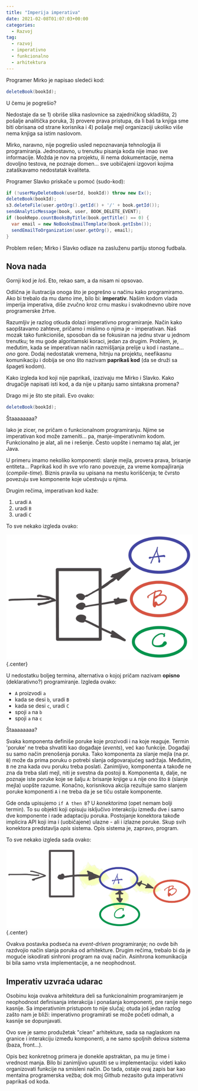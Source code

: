 ```yaml
---
title: "Imperija imperativa"
date: 2021-02-08T01:07:03+00:00
categories:
  - Razvoj
tag:
  - razvoj
  - imperativno
  - funkcionalno
  - arhitektura
---
```


Programer Mirko je napisao sledeći kod:

```java
deleteBook(bookId);
```

U čemu je pogrešio?

<!--more-->

Nedostaje da se 1) obriše slika naslovnice sa zajedničkog skladišta, 2) pošalje analitička poruka, 3) provere prava pristupa, da li baš ta knjiga sme biti obrisana od strane korisnika i 4) pošalje mejl organizaciji ukoliko više nema knjiga sa istim naslovom.

Mirko, naravno, nije pogrešio usled nepoznavanja tehnologija ili programiranja. Jednostavno, u trenutku pisanja koda nije imao sve informacije. Možda je nov na projektu, ili nema dokumentacije, nema dovoljno testova, ne poznaje domen... sve uobičajeni izgovori kojima zataškavamo nedostatak kvaliteta.

Programer Slavko priskače u pomoć (sudo-kod):

```java
if (!userMayDeleteBook(userId, bookId)) throw new Ex();
deleteBook(bookId);
s3.deleteFile(user.getOrg().getId() + '/' + book.getId());
sendAnalyticMessage(book, user, BOOK_DELETE_EVENT);
if (bookRepo.countBooksByTitle(book.getTitle() == 0) {
  var email = new NoBooksEmailTemplate(book.getIsbn());
  sendEmailToOrganization(user.getOrg(), email);
}
```

Problem rešen; Mirko i Slavko odlaze na zasluženu partiju stonog fudbala.

## Nova nada

Gornji kod je _loš_. Eto, rekao sam, a da nisam ni opsovao.

Odlična je ilustracija onoga što je pogrešno u načinu kako programiramo. Ako bi trebalo da mu damo ime, bilo bi: **imperativ**. Našim kodom vlada imperija imperativa, diše zvučno kroz crnu masku i svakodnevno ubire nove programerske žrtve.

Razumljiv je razlog otkuda dolazi imperativno programiranje. Način kako saopštavamo zahteve, pričamo i mislimo o njima je - imperativan. Naš mozak tako funkcioniše, sposoban da se fokusiran na jednu stvar u jednom trenutku; te mu gode algoritamski koraci, jedan za drugim. Problem, je, međutim, kada se imperativan način razmišljanja prelije u kod i nastane... _ono_ gore. Dodaj nedostatak vremena, hitnju na projektu, neefikasnu komunikaciju i dobija se ono što nazivam **paprikaš kod** (da se druži sa špageti kodom).

Kako izgleda kod koji nije paprikaš, izazivaju me Mirko i Slavko. Kako drugačije napisati isti kod, a da nije u pitanju samo sintaksna promena?

Drago mi je što ste pitali. Evo ovako:

```java
deleteBook(bookId);
```

Štaaaaaaaa?

Iako je zicer, ne pričam o funkcionalnom programiranju. Njime se imperativan kod može zameniti... pa, manje-imperativnim kodom. Funkcionalno je alat, ali ne i rešenje. Često uopšte i nemamo taj alat, jer Java.

U primeru imamo nekoliko komponenti: slanje mejla, provera prava, brisanje entiteta... Paprikaš kod ih sve vrlo rano povezuje, za vreme kompajliranja (_compile-time_). Biznis pravila su upisana na mestu korišćenja; te čvrsto povezuju sve komponente koje učestvuju u njima.

Drugim rečima, imperativan kod kaže:

1. uradi `A`
2. uradi `B`
3. uradi `C`

To sve nekako izgleda ovako:

![](imperativ.png)
{.center}

U nedostatku boljeg termina, alternativa o kojoj pričam nazivam **opisno** (deklarativno?) programiranje. Izgleda ovako:

+ `A` proizvodi `a`
+ kada se desi `b`, uradi `B`
+ kada se desi `c`, uradi `C`
+ spoji `a` na `b`
+ spoji `a` na `c`

Štaaaaaaaa?

Svaka komponenta definiše poruke koje prozivodi i na koje reaguje. Termin 'poruke' ne treba shvatiti kao događaje (_events_), već kao funkcije. Događaji su samo način prenošenja poruka. Tako komponenta za slanje mejla (na pr. `B`) može da prima poruku o potrebi slanja odgovarajućeg sadržaja. Međutim, `B` ne zna kada ovu poruku treba poslati. Zanimljivo, komponenta `A` takođe ne zna da treba slati mejl, niti je svestna da postoji `B`. Komponenta `B`, dalje, ne poznaje iste poruke koje se šalju `A`: brisanje knjige u `A` nije ono što `B` (slanje mejla) uopšte razume. Konačno, korisnikova akcija rezultuje samo slanjem poruke komponenti `A` i ne treba da je se tiču ostale komponente.

Gde onda upisujemo `if A then B`? U _konektorima_ (opet nemam bolji termin). To su objekti koji opisuju isključivo interakciju između dve i samo dve komponente i rade adaptaciju poruka. Postojanje konektora takođe implicira API koji ima i (uobičajene) ulazne - ali i izlazne poruke. Skup svih konektora predstavlja _opis_ sistema. Opis sistema je, zapravo, program.

To sve nekako izgleda sada ovako:

![](opis.png)
{.center}

Ovakva postavka podseća na _event-driven_ programiranje; no ovde bih razdvojio način slanja poruka od arhitekture. Drugim rečima, trebalo bi da je moguće iskodirati sinhroni program na ovaj način. Asinhrona komunikacija bi bila samo vrsta implementacije, a ne neophodnost.

## Imperativ uzvraća udarac

Osobinu koja ovakva arhitektura deli sa funkcionalnim programiranjem je neophodnost definisanja interakcija i ponašanja komponenti, pre ranije nego kasnije. Sa imperativnim pristupom to nije slučaj; otuda još jedan razlog zašto nam je bliži: imperativno programirati se može početi odmah, a kasnije se dopunjavati.

Ovo sve je samo produžetak "clean" arhitekture, sada sa naglaskom na granice i interakciju između komponenti, a ne samo spoljnih delova sistema (baza, front...).

Opis bez konkretnog primera je donekle apstraktan, pa mu je time i vrednost manja. Bilo bi zanimljivo upustiti se u implementaciju: videti kako organizovati funkcije na smisleni način. Do tada, ostaje ovaj zapis bar kao mentalna programerska vežba; dok moj Github nezasito guta imperativni paprikaš od koda.
